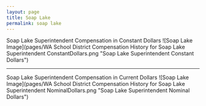 ```yaml
---
layout: page
title: Soap Lake
permalink: soap lake
---
```



Soap Lake Superintendent Compensation in Constant Dollars
![Soap Lake Image](pages/WA School District Compensation History for Soap Lake Superintendent ConstantDollars.png "Soap Lake Superintendent Constant Dollars")
___

Soap Lake Superintendent Compensation in Current Dollars
![Soap Lake Image](pages/WA School District Compensation History for Soap Lake Superintendent NominalDollars.png "Soap Lake Superintendent Nominal Dollars")